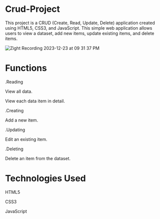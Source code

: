 # Crud-Project

This project is a CRUD (Create, Read, Update, Delete) application created using HTML5, CSS3, and JavaScript. This simple web application allows users to view a dataset, add new items, update existing items, and delete items.

![Zight Recording 2023-12-23 at 09 31 37 PM](https://github.com/MeltemPinar/Crud-Project/assets/147662901/6910e2a0-2017-4afb-be62-1fe93de2e4d9)

# Functions

.Reading

View all data.

View each data item in detail.

.Creating

Add a new item.

.Updating

Edit an existing item.

.Deleting

Delete an item from the dataset.

# Technologies Used

HTML5

CSS3

JavaScript


